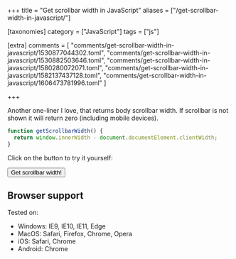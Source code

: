 +++
title = "Get scrollbar width in JavaScript"
aliases = ["/get-scrollbar-width-in-javascript/"]

[taxonomies]
category = ["JavaScript"]
tags = ["js"]

[extra]
comments = [
  "comments/get-scrollbar-width-in-javascript/1530877044302.toml",
  "comments/get-scrollbar-width-in-javascript/1530882503646.toml",
  "comments/get-scrollbar-width-in-javascript/1580280072071.toml",
  "comments/get-scrollbar-width-in-javascript/1582137437128.toml",
  "comments/get-scrollbar-width-in-javascript/1606473781996.toml"
]

+++

Another one-liner I love, that returns body scrollbar width.
If scrollbar is not shown it will return zero (including mobile devices).

```js
function getScrollbarWidth() {
  return window.innerWidth - document.documentElement.clientWidth;
}
```

Click on the button to try it yourself:

<button style="margin-top: 0" class="Post-readmore" onclick="alert('Scroll bar width is ' + (window.innerWidth - document.documentElement.clientWidth) + 'px')">Get scrollbar width!</button>

## Browser support

Tested on:
* Windows: IE9, IE10, IE11, Edge
* MacOS: Safari, Firefox, Chrome, Opera
* iOS: Safari, Chrome
* Android: Chrome
